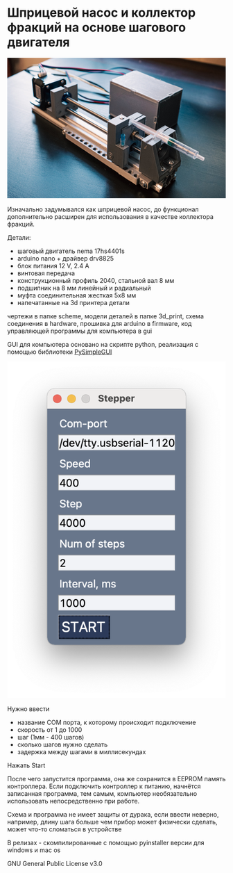 # Шприцевой насос и коллектор фракций на основе шагового двигателя

![stepper](https://github.com/alexandervolikov/stepper/blob/main/img/stepper.jpg)

Изначально задумывался как шприцевой насос, до функционал дополнительно расширен для использования в качестве коллектора фракций.

Детали:

- шаговый двигатель nema 17hs4401s
- arduino nano + драйвер drv8825
- блок питания 12 V, 2.4 A
- винтовая передача
- конструкционный профиль 2040, стальной вал 8 мм
- подшипник на 8 мм линейный и радиальный
- муфта соединительная жесткая 5x8 мм
- напечатанные на 3d принтера детали

чертежи в папке scheme, модели деталей в папке 3d_print, схема соединения в hardware, прошивка для arduino в firmware, код управляющей программы для компьютера в gui

GUI для компьютера основано на скрипте python, реализация с помощью библиотеки [PySimpleGUI](https://github.com/PySimpleGUI/PySimpleGUI)

![gui](https://github.com/alexandervolikov/stepper/blob/main/img/gui.png)

Нужно ввести 

- название COM порта, к которому происходит подключение
- скорость от 1 до 1000
- шаг (1мм - 400 шагов)
- сколько шагов нужно сделать
- задержка между шагами в миллисекундах

Нажать Start

После чего запустится программа, она же сохранится в EEPROM память контроллера. Если подключить контроллер к питанию, начнётся записанная программа, тем самым, компьютер необязательно использовать непосредственно при работе.

Схема и программа не имеет защиты от дурака, если ввести неверно, например, длину шага больше чем прибор может физически сделать, может что-то сломаться в устройстве

В релизах - скомпилированные с помощью pyinstaller версии для windows и mac os

GNU General Public License v3.0